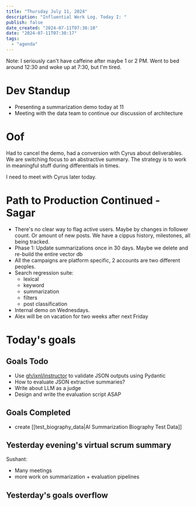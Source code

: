 ```yaml
---
title: "Thursday July 11, 2024"
description: "Influential Work Log. Today I: "
publish: false
date_created: "2024-07-11T07:30:10"
date: "2024-07-11T07:30:17"
tags: 
  - "agenda"
---
```


Note: I seriously can't have caffeine after maybe 1 or 2 PM. Went to bed around 12:30 and woke up at 7:30, but I'm tired. 

# Dev Standup
- Presenting a summarization demo today at 11
- Meeting with the data team to continue our discussion of architecture

# Oof
Had to cancel the demo, had a conversion with Cyrus about deliverables. We are switching focus to an abstractive summary. The strategy is to work in meaningful stuff during differentials in times. 

I need to meet with Cyrus later today. 

# Path to Production Continued - Sagar
- There's no clear way to flag active users. Maybe by changes in follower count. Or amount of new posts. We have a cippus history, milestones, all being tracked. 
- Phase 1: Update summarizations once in 30 days. Maybe we delete and re-build the entire vector db
- All the campaigns are platform specific, 2 accounts are two different peoples. 
- Search regression suite:
  - lexical
  - keyword
  - summarization
  - filters
  - post classification
- Internal demo on Wednesdays. 
- Alex will be on vacation for two weeks after next Friday

# Today's goals
## Goals Todo
-  Use [gh/jxnl/instructor](https://github.com/jxnl/instructor) to validate JSON outputs using Pydantic
- How to evaluate JSON extractive summaries?
- Write about LLM as a judge
- Design and write the evaluation script ASAP

## Goals Completed
- create [[test_biography_data|AI Summarization Biography Test Data]]


## Yesterday evening's virtual scrum summary
Sushant:
- Many meetings
- more work on summarization + evaluation pipelines

## Yesterday's goals overflow
 

